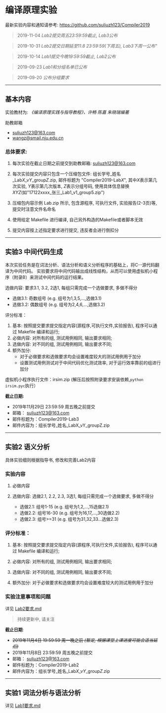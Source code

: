 # 编译原理实验

最新实验内容和通知请参考: https://github.com/suliuzh123/Compiler2019

> 2019-11-04 *Lab2提交周五23:59:59截止, Lab3公布*

> 2019-10-31 *Lab2提交日期延至11.8 23:59:59(下周五), Lab3下周一公布"*

> 2019-10-14 *Lab1提交今晚19:59:59截止,  Lab2公布*

> 2019-09-23 *Lab1和分组名单已公布*

> 2019-09-20 *公布分组要求*


----

## 基本内容

实验教材为: *《编译原理实践与指导教程》，许畅 陈嘉 朱晓瑞编著*

助教邮箱
- suliuzh123@163.com
- wangz@smail.nju.edu.cn

### 总体要求:
1. 每次实验在截止日期之前提交到助教邮箱: suliuzh123@163.com

2. 每次实验提交内容只包含一个压缩包文件: 组长学号_姓名_Lab*X*_v*Y*_group*Z*.zip, 邮件标题为 "Compiler2019-Lab*X*", 其中*X*表示第几次实验, *Y*表示第几次版本, *Z*表示分组号码, 使用具体信息替换 *XYZ*(如"17122xxxx_张三_Lab1_v1_group5.zip")

3. 压缩包内容示例 Lab.zip 所示, 包含源程序, 可执行文件, 实验报告(2-3页)等, 提交时注意文件名命名

4. 使用给定 Makefile 进行编译, 自己另外构造的Makefile或者脚本无效

5. 提交内容按上述指定要求进行提交, 违反者会进行倒扣分


----



## 实验3 中间代码生成

本次实验任务是在词法分析、语法分析和语义分析程序的基础上，将C--源代码翻译为中间代码。
实验要求将中间代码输出成线性结构，从而可以使用虚拟机小程序（附录B）来测试中间代码的运行结果。


选做内容: 要求3.1, 3.2, 2选1, 每组只需完成一个选做要求, 多做不得分
- 选做3.1: 奇数组号 (e.g. 组号为1,3,5,...,选做3.1)
- 选做3.2: 偶数组号 (e.g. 组号为2,4,6,...,选做3.2)


评分标准：

1. 基本: 按照提交要求提交指定内容(源程序,可执行文件,实验报告), 程序可以通过 Makefile 编译和运行;
2. 必做内容: 对所有的组, 测试用例相同, 输出要求相同;
3. 选做内容: 对不同的组, 测试用例相同, 输出要求不同;
4. 额外加分:
	- 对于必做要求和选做要求均会设置难度较大的测试用例用于加分
	- 设置测试用例测试对于中间代码优化测试效率, 对于运行效率靠前的组进行加分

虚拟机小程序执行文件：irsim.zip (解压后按照附录要求安装依赖,`python irsim.pyc`执行）

<!--
实验注意事项和问题
详见 [Lab3要求.md](Lab3要求.md)

> 持续更新中, 请关注
-->

**截止日期:**

- 2019年11月29日 23:59:59 周五晚之前提交
- 邮箱： suliuzh123@163.com
- 邮件标题为：Compiler2019-Lab3
- 邮件内容为：组长学号_姓名_LabX_vY_groupZ.zip




----

## 实验2 语义分析

具体实验细则根据指导书, 修改和完善Lab2内容

### 实验内容
1. 必做内容

2. 选做内容: 选做2.1, 2.2, 2.3, 3选1, 每组只需完成一个选做要求, 多做不得分
    - 选做2.1: 组号1-15 (e.g. 组号为1,2,...,15选做2.1)
    - 选做2.2: 组号16-30 (e.g. 组号为16,17,...,30选做2.2)
    - 选做2.3: 组号>=31 (e.g. 组号为31,32,33...选做2.3)

### 评分标准：

1. 基本: 按照提交要求提交指定内容(源程序,可执行文件,实验报告), 程序可以通过 Makefile 编译和运行;

2. 必做内容: 对所有的组, 测试用例相同, 输出要求相同;

3. 选做内容: 对不同的组, 测试用例相同, 输出要求不同;

4. 额外加分: 对于必做要求和选做要求均会设置难度较大的测试用例用于加分


### 实验注意事项和问题

详见 [Lab2要求.md](Lab2要求.md)

> 持续更新中, 请关注


**截止日期**:
- ~~2019年11月4日 19:59:59 周一晚之前 *(暂定, 根据课堂上课进度可能会适当延后)*~~
- 2019年11月8日 23:59:59 周五晚之前提交
- 邮箱： suliuzh123@163.com
- 邮件标题为：Compiler2019-Lab2
- 邮件内容为：组长学号_姓名_Lab*X*_v*Y*_group*Z*.zip




----

## 实验1 词法分析与语法分析

详见 [Lab1要求.md](Lab1要求.md)



